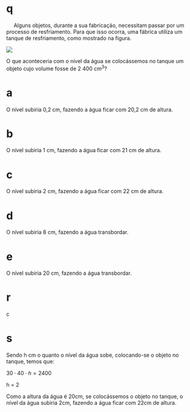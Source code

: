 # q
     Alguns objetos, durante a sua fabricação, necessitam passar por um processo de resfriamento. Para que isso ocorra, uma fábrica utiliza um tanque de resfriamento, como mostrado na figura.

![](https://firebasestorage.googleapis.com/v0/b/firebase-enemio.appspot.com/o/questoes%2F694%2Ff880f745-0efa-f26f-28a1-3aa83a19c8a5.png?alt=media\&token=725c0cfa-6470-4dba-84ab-e1f995732670)

O que aconteceria com o nível da água se colocássemos no tanque um objeto cujo volume fosse de 2 400 $cm^3$?

# a
O nível subiria 0,2 cm, fazendo a água ficar com 20,2 cm de altura.

# b
O nível subiria 1 cm, fazendo a água ficar com 21 cm de altura.

# c
O nível subiria 2 cm, fazendo a água ficar com 22 cm de altura.

# d
O nível subiria 8 cm, fazendo a água transbordar.

# e
O nível subiria 20 cm, fazendo a água transbordar.

# r
c

# s
Sendo h cm o quanto o nível da água sobe, colocando-se o objeto no tanque, temos que:

$30 \cdot 40 \cdot h = 2400$

h = 2

Como a altura da água é 20cm, se colocássemos o objeto no tanque, o nível da água subiria 2cm, fazendo a água ficar com 22cm de altura.
